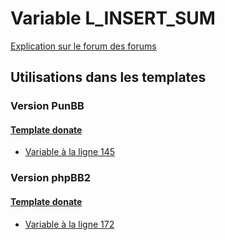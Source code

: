 # Variable L_INSERT_SUM
[Explication sur le forum des forums](http://forum.forumactif.com/t294113-listing-des-variables#L_INSERT_SUM)

## Utilisations dans les templates

### Version PunBB

#### [Template donate](punbb/donate.md)
* [Variable à la ligne 145](../punbb/donate.tpl#L145)

### Version phpBB2

#### [Template donate](subsilver/donate.md)
* [Variable à la ligne 172](../subsilver/donate.tpl#L172)